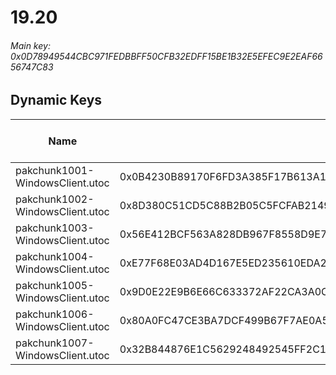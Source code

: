 # 19.20

###### *Main key: 0x0D78949544CBC971FEDBBFF50CFB32EDFF15BE1B32E5EFEC9E2EAF6656747C83*

## Dynamic Keys

| Name                            | Key                                                                | High Res Textures |
|---------------------------------|--------------------------------------------------------------------|-------------------|
| pakchunk1001-WindowsClient.utoc | 0x0B4230B89170F6FD3A385F17B613A1CD47779C7393088235826C7FEDE7A9983A | ❌                 |
| pakchunk1002-WindowsClient.utoc | 0x8D380C51CD5C88B2B05C5FCFAB214997AB3D230E525D81CA8924E1390846E531 | ❌                 |
| pakchunk1003-WindowsClient.utoc | 0x56E412BCF563A828DB967F8558D9E7436463A0D8ECD8FF1D0F9EEA4838612B1D | ❌                 |
| pakchunk1004-WindowsClient.utoc | 0xE77F68E03AD4D167E5ED235610EDA29BCFD96282FB08124EBF3FB784DD1C7390 | ❌                 |
| pakchunk1005-WindowsClient.utoc | 0x9D0E22E9B6E66C633372AF22CA3A0CFC11946D7D83488251019F7AFEA68E7FF6 | ❌                 |
| pakchunk1006-WindowsClient.utoc | 0x80A0FC47CE3BA7DCF499B67F7AE0A5A1CCB567D1A0D5D6998E4FE00EA737E1AE | ❌                 |
| pakchunk1007-WindowsClient.utoc | 0x32B844876E1C5629248492545FF2C101A36D818576D15062479A1A3032769C0F | ❌                 |
